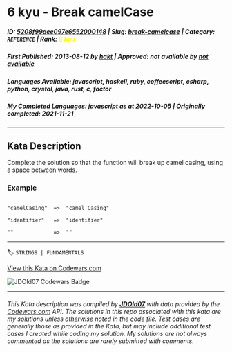 # 6 kyu - Break camelCase

##### **ID**: [5208f99aee097e6552000148](https://www.codewars.com/kata/5208f99aee097e6552000148) | **Slug**: [break-camelcase](https://www.codewars.com/kata/5208f99aee097e6552000148) | **Category**: `REFERENCE` | **Rank**: <span style="color:yellow">6 kyu</span>

##### **First Published**: 2013-08-12 ***by*** [hakt](https://www.codewars.com/users/hakt) | **Approved**: *not available* ***by*** [*not available*](*https://www.codewars.com*)

##### **Languages Available**: javascript, haskell, ruby, coffeescript, csharp, python, crystal, java, rust, c, factor

##### **My Completed Languages**: javascript ***as at*** 2022-10-05 | **Originally completed**: 2021-11-21

---

## Kata Description


Complete the solution so that the function will break up camel casing, using a space between words.



### Example 



```

"camelCasing"  =>  "camel Casing"

"identifier"   =>  "identifier"

""             =>  ""

```

---


🏷 `STRINGS | FUNDAMENTALS`


[View this Kata on Codewars.com](https://www.codewars.com/kata/5208f99aee097e6552000148)

![](https://www.codewars.com/users/jdold07/badges/large "JDOld07 Codewars Badge")

---

###### *This Kata description was compiled by [**JDOld07**](https://tpstech.dev) with data provided by the [Codewars.com](https://www.codewars.com) API.  The solutions in this repo associated with this kata are my solutions unless otherwise noted in the code file.  Test cases are generally those as provided in the Kata, but may include additional test cases I created while coding my solution.  My solutions are not always commented as the solutions are rarely submitted with comments.*
